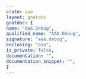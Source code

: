 ```yaml
---
crate: aaa
layout: gnatdoc
gnatdoc: {
name: "AAA.Debug",
qualified_name: "AAA.Debug",
signature: "aaa.debug",
enclosing: "aaa",
is_private: false,
documentation: "",
documentation_snippet: "",
}
---
```

